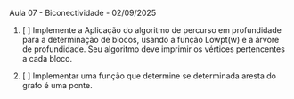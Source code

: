 Aula 07 - Biconectividade - 02/09/2025

1. [ ] Implemente a Aplicação do algoritmo de
percurso em profundidade para a
determinação de blocos, usando a função
Lowpt(w) e a árvore de profundidade. Seu
algoritmo deve imprimir os vértices
pertencentes a cada bloco.

2. [ ] Implementar uma função que determine se
determinada aresta do grafo é uma ponte.


